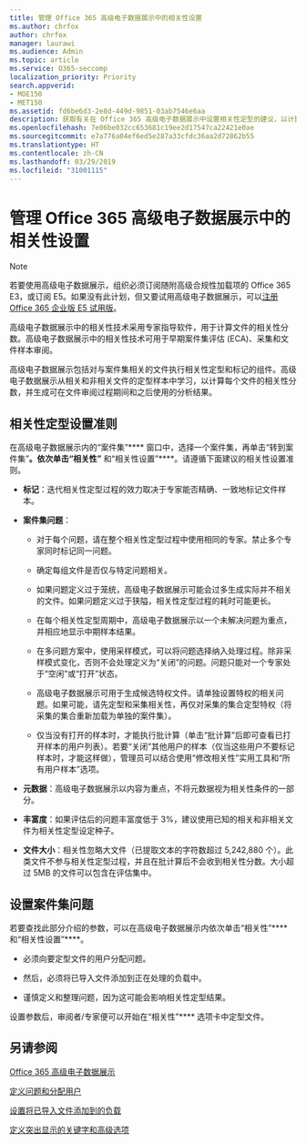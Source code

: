 ```yaml
---
title: 管理 Office 365 高级电子数据展示中的相关性设置
ms.author: chrfox
author: chrfox
manager: laurawi
ms.audience: Admin
ms.topic: article
ms.service: O365-seccomp
localization_priority: Priority
search.appverid:
- MOE150
- MET150
ms.assetid: fd6be6d3-2e8d-449d-9851-03ab7546e6aa
description: 获取有关在 Office 365 高级电子数据展示中设置相关性定型的建议，以计算文件相关性分数并生成分析结果。
ms.openlocfilehash: 7e06be032cc653681c19ee2d17547ca22421e0ae
ms.sourcegitcommit: e7a776a04ef6ed5e287a33cfdc36aa2d72862b55
ms.translationtype: HT
ms.contentlocale: zh-CN
ms.lasthandoff: 03/29/2019
ms.locfileid: "31001115"
---
```

# <a name="manage-relevance-setup-in-office-365-advanced-ediscovery"></a>管理 Office 365 高级电子数据展示中的相关性设置

> [!NOTE]
> 若要使用高级电子数据展示，组织必须订阅随附高级合规性加载项的 Office 365 E3，或订阅 E5。如果没有此计划，但又要试用高级电子数据展示，可以[注册 Office 365 企业版 E5 试用版](https://go.microsoft.com/fwlink/p/?LinkID=698279)。 
  
 高级电子数据展示中的相关性技术采用专家指导软件，用于计算文件的相关性分数。高级电子数据展示中的相关性技术可用于早期案件集评估 (ECA)、采集和文件样本审阅。 
  
 高级电子数据展示包括对与案件集相关的文件执行相关性定型和标记的组件。高级电子数据展示从相关和非相关文件的定型样本中学习，以计算每个文件的相关性分数，并生成可在文件审阅过程期间和之后使用的分析结果。 
  
## <a name="guidelines-for-setting-up-relevance-training"></a>相关性定型设置准则

 在高级电子数据展示内的“案件集”**** 窗口中，选择一个案件集，再单击“转到案件集”****。依次单击“相关性”**** 和“相关性设置”****。请遵循下面建议的相关性设置准则。 
  
- **标记**：迭代相关性定型过程的效力取决于专家能否精确、一致地标记文件样本。
    
- **案件集问题**： 
    
  - 对于每个问题，请在整个相关性定型过程中使用相同的专家。禁止多个专家同时标记同一问题。
    
  - 确定每组文件是否仅与特定问题相关。 
    
  - 如果问题定义过于笼统，高级电子数据展示可能会过多生成实际并不相关的文件。如果问题定义过于狭隘，相关性定型过程的耗时可能更长。 
    
  - 在每个相关性定型周期中，高级电子数据展示以一个未解决问题为重点，并相应地显示中期样本结果。
    
  - 在多问题方案中，使用采样模式，可以将问题选择纳入处理过程。除非采样模式变化，否则不会处理定义为“关闭”的问题。问题只能对一个专家处于“空闲”或“打开”状态。
    
  -  高级电子数据展示可用于生成候选特权文件。请单独设置特权的相关问题。如果可能，请先定型和采集相关性，再仅对采集的集合定型特权（将采集的集合重新加载为单独的案件集）。 
    
  - 仅当没有打开的样本时，才能执行批计算（单击“批计算”后即可查看已打开样本的用户列表）。若要“关闭”其他用户的样本（仅当这些用户不要标记样本时，才能这样做），管理员可以结合使用“修改相关性”实用工具和“所有用户样本”选项。
    
- **元数据**：高级电子数据展示以内容为重点，不将元数据视为相关性条件的一部分。 
    
- **丰富度**：如果评估后的问题丰富度低于 3%，建议使用已知的相关和非相关文件为相关性定型设定种子。
    
- **文件大小**：相关性忽略大文件（已提取文本的字符数超过 5,242,880 个）。此类文件不参与相关性定型过程，并且在批计算后不会收到相关性分数。大小超过 5MB 的文件可以包含在评估集中。
    
## <a name="setting-up-case-issues"></a>设置案件集问题

若要查找此部分介绍的参数，可以在高级电子数据展示内依次单击“相关性”**** 和“相关性设置”****。 
  
- 必须向要定型文件的用户分配问题。
    
- 然后，必须将已导入文件添加到正在处理的负载中。
    
- 谨慎定义和整理问题，因为这可能会影响相关性定型结果。
    
设置参数后，审阅者/专家便可以开始在“相关性”**** 选项卡中定型文件。 
  
## <a name="see-also"></a>另请参阅

[Office 365 高级电子数据展示](office-365-advanced-ediscovery.md)
  
[定义问题和分配用户](define-issues-and-assign-users.md)
  
[设置将已导入文件添加到的负载](set-up-loads-to-add-imported-files.md)
  
[定义突出显示的关键字和高级选项](define-highlighted-keywords-and-advanced-options.md)

